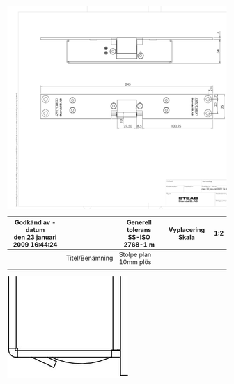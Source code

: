 ![](_page_0_Figure_0.jpeg)

| Godkänd av - datum<br>den 23 januari 2009 16:44:24 |                 | Generell tolerans<br>SS-ISO 2768-1 m | Vyplacering Skala | 1:2 |
|----------------------------------------------------|-----------------|--------------------------------------|-------------------|-----|
|                                                    | Titel/Benämning | Stolpe plan 10mm plös                |                   |     |
|                                                    |                 |                                      |                   |     |

![](_page_0_Picture_2.jpeg)